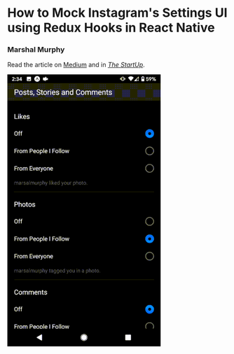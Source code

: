 # How to Mock Instagram's Settings UI using Redux Hooks in React Native

### Marshal Murphy

Read the article on [Medium](https://medium.com/swlh/how-to-mock-instagrams-settings-ui-using-redux-hooks-in-react-native-cf527e5581ca) and in [*The StartUp*](https://medium.com/swlh/how-to-mock-instagrams-settings-ui-using-redux-hooks-in-react-native-cf527e5581ca).

![Finished project](https://github.com/marshallmurphy/redux-hooks-rn/blob/master/assets/final-project.gif)
